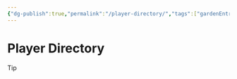 ```yaml
---
{"dg-publish":true,"permalink":"/player-directory/","tags":["gardenEntry"]}
---
```



# Player Directory
> [!Tip] 

